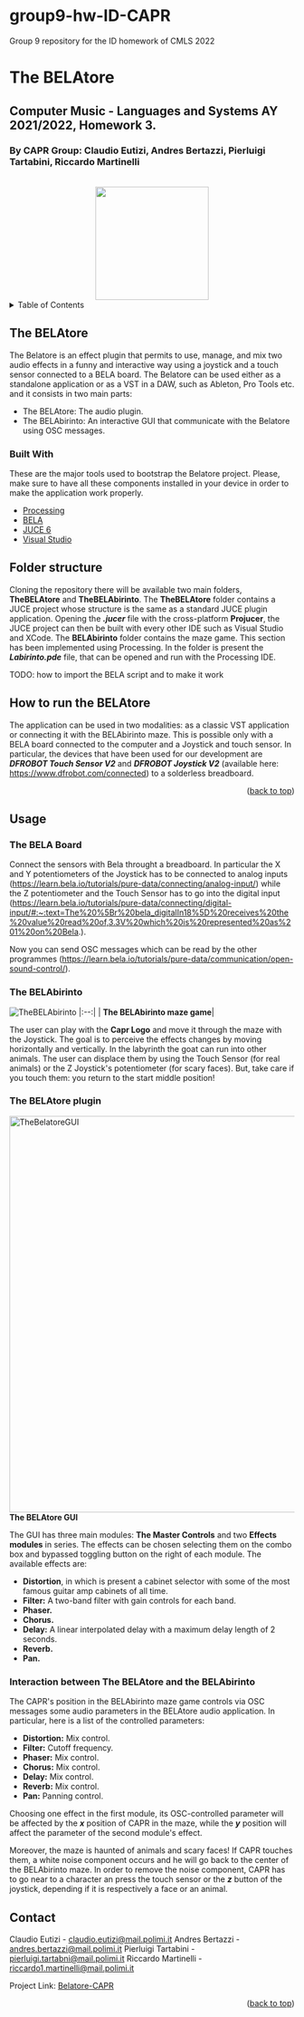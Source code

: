 # group9-hw-ID-CAPR
Group 9 repository for the ID homework of CMLS 2022
# The BELAtore
## Computer Music - Languages and Systems AY 2021/2022, Homework 3.
### By CAPR Group: Claudio Eutizi, Andres Bertazzi, Pierluigi Tartabini, Riccardo Martinelli

<br />
<div align="center">
<img src="https://user-images.githubusercontent.com/51057211/169388464-58b6c300-094e-49a4-bde6-31e8fce45283.png" width="200" height="200">
</div>

<!-- TABLE OF CONTENTS -->
<details>
  <summary>Table of Contents</summary>
  <ol>
      <li><a href="#the-belatore">The BELAtore</a></li>
      <li><a href="#built-with">Built With</a></li>
    <li>
      <a href="#folder-structure">Folder Structure</a>
    <li>
      <a href="#usage">Usage</a>
    </li>
    <li>
      <a href="#the-bela-board">The BELA board</a>
    </li>
    <li>
      <a href="#the-belabirinto">The BELAbirinto</a>
    </li>
    <li>
      <a href="#the-belatore-plugin">The BELAtore plugin</a>
    </li>
    <li>
      <a href="#contact">Contact</a></li>
  </ol>
</details>

## The BELAtore
The Belatore is an effect plugin that permits to use, manage, and mix two audio effects in a funny and interactive way using a joystick and a touch sensor connected to a BELA board. 
The Belatore can be used either as a standalone application or as a VST in a DAW, such as Ableton, Pro Tools etc. and it consists in two main parts:
* The BELAtore: The audio plugin.
* The BELAbirinto: An interactive GUI that communicate with the Belatore using OSC messages.

### Built With

These are the major tools used to bootstrap the Belatore project. Please, make sure to have all these components installed in your device in order to make the application work properly.

* [Processing](https://processing.org/)
* [BELA](https://bela.io/)
* [JUCE 6](https://juce.com/)
* [Visual Studio](https://visualstudio.microsoft.com/)

## Folder structure
Cloning the repository there will be available two main folders, **TheBELAtore** and **TheBELAbirinto**.
The **TheBELAtore** folder contains a JUCE project whose structure is the same as a standard JUCE plugin application. Opening the ***.jucer*** file with the cross-platform **Projucer**, the JUCE project can then be built with every other IDE such as Visual Studio and XCode.
The **BELAbirinto** folder contains the maze game. This section has been implemented using Processing. In the folder is present the ***Labirinto.pde*** file, that can be opened and run with the Processing IDE.

TODO: how to import the BELA script and to make it work

## How to run the BELAtore

The application can be used in two modalities: as a classic VST application or connecting it with the BELAbirinto maze. This is possible only with a BELA board connected to the computer and a Joystick and touch sensor. In particular, the devices that have been used for our development are ***DFROBOT Touch Sensor V2*** and ***DFROBOT Joystick V2*** (available here: https://www.dfrobot.com/connected) to a solderless breadboard. 
<p align="right">(<a href="#top">back to top</a>)</p>

## Usage

### The BELA Board
Connect the sensors with Bela throught a breadboard.
In particular the X and Y potentiometers of the Joystick has to be connected to analog inputs (https://learn.bela.io/tutorials/pure-data/connecting/analog-input/) while the Z potentiometer and the Touch Sensor has to go into the digital input (https://learn.bela.io/tutorials/pure-data/connecting/digital-input/#:~:text=The%20%5Br%20bela_digitalIn18%5D%20receives%20the%20value%20read%20of,3.3V%20which%20is%20represented%20as%201%20on%20Bela.).

Now you can send OSC messages which can be read by the other programmes (https://learn.bela.io/tutorials/pure-data/communication/open-sound-control/).

### The BELAbirinto
![TheBELAbirinto](https://user-images.githubusercontent.com/51057211/171942269-32ad74a8-9f45-4892-8b09-0882195f8f1e.png)
|:--:|
| <b>The BELAbirinto maze game</b>|

The user can play with the **Capr Logo** and move it through the maze with the Joystick. The goal is to perceive the effects changes by moving horizontally and vertically. In the labyrinth the goat can run into other animals. The user can displace them by using the Touch Sensor (for real animals) or the Z Joystick's potentiometer (for scary faces). But, take care if you touch them: you return to the start middle position!

### The BELAtore plugin
<img src="https://user-images.githubusercontent.com/51057211/171940299-39ebd688-16c5-4c65-ba38-d2e86a85b005.png" alt="TheBelatoreGUI" width="700"/>
<b>The BELAtore GUI</b>

The GUI has three main modules: **The Master Controls** and two **Effects modules** in series.
The effects can be chosen selecting them on the combo box and bypassed toggling button on the right of each module.
The available effects are:
* **Distortion**, in which is present a cabinet selector with some of the most famous guitar amp cabinets of all time.
* **Filter:** A two-band filter with gain controls for each band. 
* **Phaser.** 
* **Chorus.**
* **Delay:** A linear interpolated delay with a maximum delay length of 2 seconds.
* **Reverb.**
* **Pan.**

### Interaction between The BELAtore and the BELAbirinto
The CAPR's position in the BELAbirinto maze game controls via OSC messages some audio parameters in the BELAtore audio application.
In particular, here is a list of the controlled parameters:

* **Distortion:** Mix control.
* **Filter:** Cutoff frequency. 
* **Phaser:** Mix control.
* **Chorus:** Mix control.
* **Delay:** Mix control.
* **Reverb:** Mix control.
* **Pan:** Panning control.

Choosing one effect in the first module, its OSC-controlled parameter will be affected by the ***x*** position of CAPR in the maze, while the ***y*** position will affect the parameter of the second module's effect.

Moreover, the maze is haunted of animals and scary faces! If CAPR touches them, a white noise component occurs and he will go back to the center of the BELAbirinto maze. In order to remove the noise component, CAPR has to go near to a character an press the touch sensor or the ***z*** button of the joystick, depending if it is respectively a face or an animal. 

## Contact

Claudio Eutizi - claudio.eutizi@mail.polimi.it
Andres Bertazzi - andres.bertazzi@mail.polimi.it
Pierluigi Tartabini - pierluigi.tartabni@mail.polimi.it
Riccardo Martinelli - riccardo1.martinelli@mail.polimi.it

Project Link: [Belatore-CAPR](https://github.com/polimi-cmls-22/group9-hw-ID-CAPR/)

<p align="right">(<a href="#top">back to top</a>)</p>

